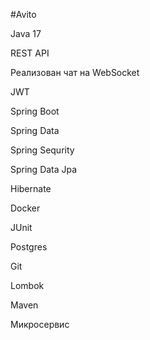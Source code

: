 #Avito

Java 17

REST API

Реализован чат на WebSocket

JWT

Spring Boot

Spring Data

Spring Sequrity

Spring Data Jpa

Hibernate

Docker

JUnit

Postgres

Git

Lombok

Maven

Микросервис
